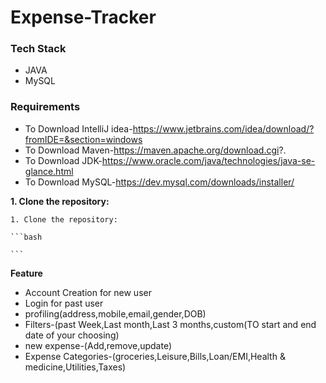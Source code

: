 # Expense-Tracker

### **Tech Stack**

- JAVA
- MySQL
  
### **Requirements**

- To Download IntelliJ idea-https://www.jetbrains.com/idea/download/?fromIDE=&section=windows
- To Download Maven-https://maven.apache.org/download.cgi?.
- To Download JDK-https://www.oracle.com/java/technologies/java-se-glance.html
- To Download MySQL-https://dev.mysql.com/downloads/installer/

**1. Clone the repository:**

    1. Clone the repository:

    ```bash
    
    ```
**Feature**

- Account Creation for new user
- Login for past user
- profiling(address,mobile,email,gender,DOB)
- Filters-(past Week,Last month,Last 3 months,custom(TO start and end date of your choosing)
- new expense-(Add,remove,update)
- Expense Categories-(groceries,Leisure,Bills,Loan/EMI,Health & medicine,Utilities,Taxes)
  

  


